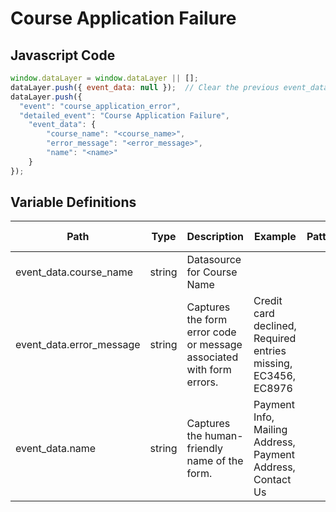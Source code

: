 # Course Application Failure

### 

## Javascript Code
```js
window.dataLayer = window.dataLayer || [];
dataLayer.push({ event_data: null });  // Clear the previous event_data object.
dataLayer.push({
  "event": "course_application_error",
  "detailed_event": "Course Application Failure",
    "event_data": {
        "course_name": "<course_name>",
        "error_message": "<error_message>",
        "name": "<name>"
    }
});
```

## Variable Definitions

|Path|Type|Description|Example|Pattern|Min Length|Max Length|Minimum|Maximum|Multiple Of|
| --- | --- | --- | --- | --- | --- | --- | --- | --- | --- |
|event_data.course_name|string|Datasource for Course Name||||||||
|event_data.error_message|string|Captures the form error code or message associated with form errors.|Credit card declined, Required entries missing, EC3456, EC8976|||||||
|event_data.name|string|Captures the human-friendly name of the form.|Payment Info, Mailing Address, Payment Address, Contact Us|||||||




